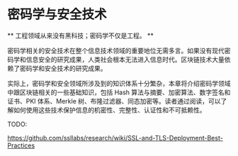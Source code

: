# 密码学与安全技术

** 工程领域从来没有黑科技；密码学不仅是工程。 **

密码学相关的安全技术在整个信息技术领域的重要地位无需多言。如果没有现代密码学和信息安全的研究成果，人类社会根本无法进入信息时代。区块链技术大量依赖了密码学和安全技术的研究成果。

实际上，密码学和安全领域所涉及到的知识体系十分繁杂，本章将介绍密码学领域中跟区块链相关的一些基础知识，包括 Hash 算法与摘要、加密算法、数字签名和证书、PKI 体系、Merkle 树、布隆过滤器、同态加密等。读者通过阅读，可以了解如何使用这些技术保护信息的机密性、完整性、认证性和不可抵赖性。


TODO:

https://github.com/ssllabs/research/wiki/SSL-and-TLS-Deployment-Best-Practices